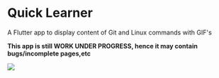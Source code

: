 # Quick Learner
A Flutter app to display content of Git and Linux  commands with GIF's

**This app is still WORK UNDER PROGRESS, hence it may contain bugs/incomplete pages,etc**


![](quicklearner/static/quicklearner.png )
